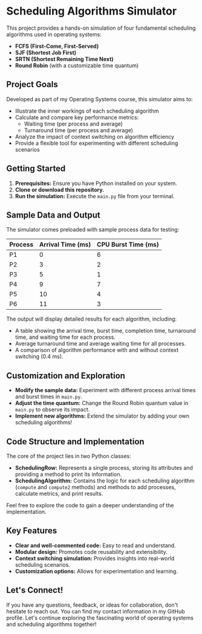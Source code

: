 # Scheduling Algorithms Simulator

This project provides a hands-on simulation of four fundamental scheduling algorithms used in operating systems:
- **FCFS (First-Come, First-Served)**
- **SJF (Shortest Job First)**
- **SRTN (Shortest Remaining Time Next)**
- **Round Robin** (with a customizable time quantum)

## Project Goals

Developed as part of my Operating Systems course, this simulator aims to:
- Illustrate the inner workings of each scheduling algorithm
- Calculate and compare key performance metrics:
  - Waiting time (per process and average)
  - Turnaround time (per process and average)
- Analyze the impact of context switching on algorithm efficiency
- Provide a flexible tool for experimenting with different scheduling scenarios

## Getting Started

1. **Prerequisites:** Ensure you have Python installed on your system.
2. **Clone or download this repository.**
3. **Run the simulation:** Execute the `main.py` file from your terminal.

## Sample Data and Output

The simulator comes preloaded with sample process data for testing:

| Process | Arrival Time (ms) | CPU Burst Time (ms) |
|---------|-------------------|---------------------|
| P1      | 0                 | 6                   |
| P2      | 3                 | 2                   |
| P3      | 5                 | 1                   |
| P4      | 9                 | 7                   |
| P5      | 10                | 4                   |
| P6      | 11                | 3                   |

The output will display detailed results for each algorithm, including:
- A table showing the arrival time, burst time, completion time, turnaround time, and waiting time for each process.
- Average turnaround time and average waiting time for all processes.
- A comparison of algorithm performance with and without context switching (0.4 ms).

## Customization and Exploration

- **Modify the sample data:** Experiment with different process arrival times and burst times in `main.py`.
- **Adjust the time quantum:** Change the Round Robin quantum value in `main.py` to observe its impact.
- **Implement new algorithms:** Extend the simulator by adding your own scheduling algorithms!

## Code Structure and Implementation

The core of the project lies in two Python classes:
- **SchedulingRow:** Represents a single process, storing its attributes and providing a method to print its information.
- **SchedulingAlgorithm:** Contains the logic for each scheduling algorithm (`compute` and `compute2` methods) and methods to add processes, calculate metrics, and print results.

Feel free to explore the code to gain a deeper understanding of the implementation.

## Key Features

- **Clear and well-commented code:** Easy to read and understand.
- **Modular design:** Promotes code reusability and extensibility.
- **Context switching simulation:** Provides insights into real-world scheduling scenarios.
- **Customization options:** Allows for experimentation and learning.

## Let's Connect!

If you have any questions, feedback, or ideas for collaboration, don't hesitate to reach out. You can find my contact information in my GitHub profile. Let's continue exploring the fascinating world of operating systems and scheduling algorithms together!
